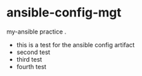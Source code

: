 # ansible-config-mgt
my-ansible practice .
- this is a test for the ansible config artifact 
- second test
- third test
- fourth test 